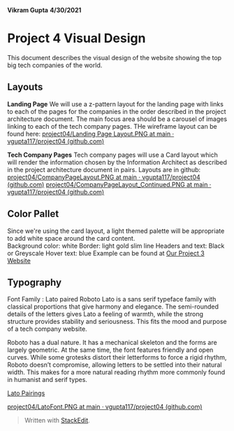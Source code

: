**Vikram Gupta** **4/30/2021**

# **Project 4 Visual Design**

This document describes the visual design of the website showing the top big tech companies of the world.

## **Layouts**

**Landing Page**
We will use a z-pattern layout for the landing page with links to each of the pages for the companies in the order described in the project architecture document.  The main focus area should be a carousel of images linking to each of the tech company pages.
THe wireframe layout can be found here:
[project04/Landing Page Layout.PNG at main · vgupta117/project04 (github.com)](https://github.com/vgupta117/project04/blob/main/Images/Landing%20Page%20Layout.PNG)

**Tech Company Pages**
Tech company pages will use a Card layout which will render the information chosen by the Information Architect as described in the project architecture document in pairs.
Layouts are in github:
[project04/CompanyPageLayout.PNG at main · vgupta117/project04 (github.com)](https://github.com/vgupta117/project04/blob/main/Images/CompanyPageLayout.PNG)
[project04/CompanyPageLayout_Continued.PNG at main · vgupta117/project04 (github.com)](https://github.com/vgupta117/project04/blob/main/Images/CompanyPageLayout_Continued.PNG)



## **Color Pallet**
Since we're using the card layout, a light themed palette will be appropriate to add white space around the card content.  
Background color: white
Border: light gold slim line
Headers and text: Black or Greyscale
Hover text: blue
Example can be found at [Our Project 3 Website](https://mwsundberg.digitalscholar.rochester.edu/project03/oberursel/)

## **Typography**
Font Family : Lato paired Roboto
Lato is a sans serif typeface family with classical proportions that give harmony and elegance.  The semi-rounded details of the letters gives Lato a feeling of warmth, while the strong structure provides stability and seriousness.  This fits the mood and purpose of a tech company website.

Roboto has a dual nature. It has a mechanical skeleton and the forms are largely geometric. At the same time, the font features friendly and open curves. While some grotesks distort their letterforms to force a rigid rhythm, Roboto doesn’t compromise, allowing letters to be settled into their natural width. This makes for a more natural reading rhythm more commonly found in humanist and serif types.

[Lato Pairings](https://fonts.google.com/specimen/Lato#pairings)

[project04/LatoFont.PNG at main · vgupta117/project04 (github.com)](https://github.com/vgupta117/project04/blob/main/Images/LatoFont.PNG)




> Written with [StackEdit](https://stackedit.io/).
<!--stackedit_data:
eyJoaXN0b3J5IjpbLTY2Nzc1NzA3NV19
-->